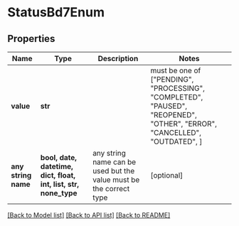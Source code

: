 # StatusBd7Enum


## Properties
Name | Type | Description | Notes
------------ | ------------- | ------------- | -------------
**value** | **str** |  |  must be one of ["PENDING", "PROCESSING", "COMPLETED", "PAUSED", "REOPENED", "OTHER", "ERROR", "CANCELLED", "OUTDATED", ]
**any string name** | **bool, date, datetime, dict, float, int, list, str, none_type** | any string name can be used but the value must be the correct type | [optional]

[[Back to Model list]](../README.md#documentation-for-models) [[Back to API list]](../README.md#documentation-for-api-endpoints) [[Back to README]](../README.md)


